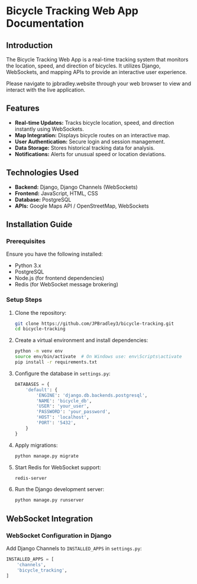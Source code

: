 # Bicycle Tracking Web App Documentation

## Introduction
The Bicycle Tracking Web App is a real-time tracking system that monitors the location, speed, and direction of bicycles. It utilizes Django, WebSockets, and mapping APIs to provide an interactive user experience.

Please navigate to jpbradley.website through your web browser to view and interact with the live application.

## Features
- **Real-time Updates:** Tracks bicycle location, speed, and direction instantly using WebSockets.
- **Map Integration:** Displays bicycle routes on an interactive map.
- **User Authentication:** Secure login and session management.
- **Data Storage:** Stores historical tracking data for analysis.
- **Notifications:** Alerts for unusual speed or location deviations.

## Technologies Used
- **Backend:** Django, Django Channels (WebSockets)
- **Frontend:** JavaScript, HTML, CSS
- **Database:** PostgreSQL
- **APIs:** Google Maps API / OpenStreetMap, WebSockets

## Installation Guide

### Prerequisites
Ensure you have the following installed:
- Python 3.x
- PostgreSQL
- Node.js (for frontend dependencies)
- Redis (for WebSocket message brokering)

### Setup Steps
1. Clone the repository:
    ```bash
    git clone https://github.com/JPBradley3/bicycle-tracking.git
    cd bicycle-tracking
    ```
2. Create a virtual environment and install dependencies:
    ```bash
    python -m venv env
    source env/bin/activate  # On Windows use: env\Scripts\activate
    pip install -r requirements.txt
    ```
3. Configure the database in `settings.py`:
    ```python
    DATABASES = {
        'default': {
            'ENGINE': 'django.db.backends.postgresql',
            'NAME': 'bicycle_db',
            'USER': 'your_user',
            'PASSWORD': 'your_password',
            'HOST': 'localhost',
            'PORT': '5432',
        }
    }
    ```
4. Apply migrations:
    ```bash
    python manage.py migrate
    ```
5. Start Redis for WebSocket support:
    ```bash
    redis-server
    ```
6. Run the Django development server:
    ```bash
    python manage.py runserver
    ```

## WebSocket Integration

### WebSocket Configuration in Django
Add Django Channels to `INSTALLED_APPS` in `settings.py`:
```python
INSTALLED_APPS = [
    'channels',
    'bicycle_tracking',
]
